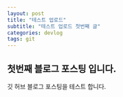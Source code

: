 ```yaml
---
layout: post
title: "테스트 업로드"
subtitle: "테스트 업로드 첫번째 글"
categories: devlog
tags: git
---
```


## 첫번째 블로그 포스팅 입니다.
깃 허브 블로그 포스팅을 테스트 합니다.